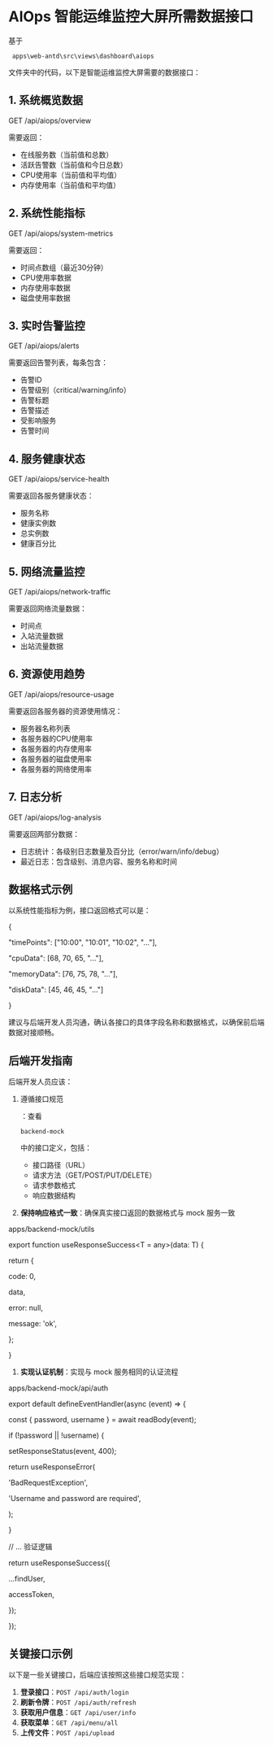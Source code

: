 # AIOps 智能运维监控大屏所需数据接口

基于 

```
 apps\web-antd\src\views\dashboard\aiops
```

 文件夹中的代码，以下是智能运维监控大屏需要的数据接口：



## 1. 系统概览数据



GET /api/aiops/overview

需要返回：

- 在线服务数（当前值和总数）
- 活跃告警数（当前值和今日总数）
- CPU使用率（当前值和平均值）
- 内存使用率（当前值和平均值）

## 2. 系统性能指标



GET /api/aiops/system-metrics

需要返回：

- 时间点数组（最近30分钟）
- CPU使用率数据
- 内存使用率数据
- 磁盘使用率数据

## 3. 实时告警监控



GET /api/aiops/alerts

需要返回告警列表，每条包含：

- 告警ID
- 告警级别（critical/warning/info）
- 告警标题
- 告警描述
- 受影响服务
- 告警时间

## 4. 服务健康状态



GET /api/aiops/service-health

需要返回各服务健康状态：

- 服务名称
- 健康实例数
- 总实例数
- 健康百分比

## 5. 网络流量监控



GET /api/aiops/network-traffic

需要返回网络流量数据：

- 时间点
- 入站流量数据
- 出站流量数据

## 6. 资源使用趋势



GET /api/aiops/resource-usage

需要返回各服务器的资源使用情况：

- 服务器名称列表
- 各服务器的CPU使用率
- 各服务器的内存使用率
- 各服务器的磁盘使用率
- 各服务器的网络使用率

## 7. 日志分析



GET /api/aiops/log-analysis

需要返回两部分数据：

- 日志统计：各级别日志数量及百分比（error/warn/info/debug）
- 最近日志：包含级别、消息内容、服务名称和时间

## 数据格式示例

以系统性能指标为例，接口返回格式可以是：



{

 "timePoints": ["10:00", "10:01", "10:02", "..."],

 "cpuData": [68, 70, 65, "..."],

 "memoryData": [76, 75, 78, "..."],

 "diskData": [45, 46, 45, "..."]

}

建议与后端开发人员沟通，确认各接口的具体字段名称和数据格式，以确保前后端数据对接顺畅。





## 后端开发指南

后端开发人员应该：

1. 遵循接口规范

   ：查看

    

   `backend-mock`

    

   中的接口定义，包括：

   - 接口路径（URL）
   - 请求方法（GET/POST/PUT/DELETE）
   - 请求参数格式
   - 响应数据结构

2. **保持响应格式一致**：确保真实接口返回的数据格式与 mock 服务一致



apps/backend-mock/utils



export function useResponseSuccess<T = any>(data: T) {

 return {

  code: 0,

  data,

  error: null,

  message: 'ok',

 };

}

1. **实现认证机制**：实现与 mock 服务相同的认证流程



apps/backend-mock/api/auth



export default defineEventHandler(async (event) => {

 const { password, username } = await readBody(event);

 if (!password || !username) {

  setResponseStatus(event, 400);

  return useResponseError(

   'BadRequestException',

   'Username and password are required',

  );

 }

 // ... 验证逻辑

 return useResponseSuccess({

  ...findUser,

  accessToken,

 });

});

## 关键接口示例

以下是一些关键接口，后端应该按照这些接口规范实现：

1. **登录接口**：`POST /api/auth/login`
2. **刷新令牌**：`POST /api/auth/refresh`
3. **获取用户信息**：`GET /api/user/info`
4. **获取菜单**：`GET /api/menu/all`
5. **上传文件**：`POST /api/upload`